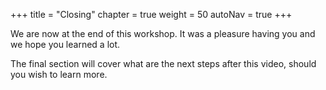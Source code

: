 +++
title = "Closing"
chapter = true
weight = 50
autoNav = true
+++


We are now at the end of this workshop. It was a pleasure having you and we hope you learned a lot. 

The final section will cover what are the next steps after this video, should you wish to learn more. 

